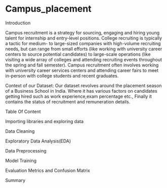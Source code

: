 # Campus_placement

Introduction

Campus recruitment is a strategy for sourcing, engaging and hiring young talent for internship and entry-level positions. College recruiting is typically a tactic for medium- to large-sized companies with high-volume recruiting needs, but can range from small efforts (like working with university career centers to source potential candidates) to large-scale operations (like visiting a wide array of colleges and attending recruiting events throughout the spring and fall semester). Campus recruitment often involves working with university career services centers and attending career fairs to meet in-person with college students and recent graduates.

Context of our Dataset: Our dataset revolves around the placement season of a Business School in India. Where it has various factors on candidates getting hired such as work experience,exam percentage etc., Finally it contains the status of recruitment and remuneration details.

Table Of Content

Importing libraries and exploring data

Data Cleaning

Exploratory Data Analysis(EDA)

Data Preprocessing

Model Training

Evaluation Metrics and Confusion Matrix

Summary

